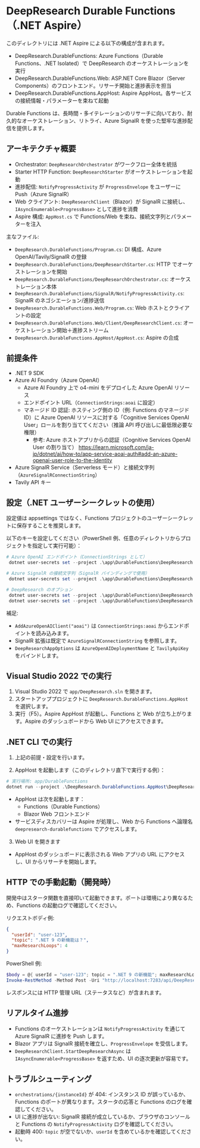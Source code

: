 # DeepResearch Durable Functions（.NET Aspire）

このディレクトリには .NET Aspire による以下の構成が含まれます。

- DeepResearch.DurableFunctions: Azure Functions（Durable Functions、.NET Isolated）で DeepResearch のオーケストレーションを実行
- DeepResearch.DurableFunctions.Web: ASP.NET Core Blazor（Server Components）のフロントエンド。リサーチ開始と進捗表示を担当
- DeepResearch.DurableFunctions.AppHost: Aspire AppHost。各サービスの接続情報・パラメーターを束ねて起動

Durable Functions は、長時間・多イテレーションのリサーチに向いており、耐久的なオーケストレーション、リトライ、Azure SignalR を使った堅牢な進捗配信を提供します。

## アーキテクチャ概要

- Orchestrator: `DeepResearchOrchestrator` がワークフロー全体を統括
- Starter HTTP Function: `DeepResearchStarter` がオーケストレーションを起動
- 進捗配信: `NotifyProgressActivity` が `ProgressEnvelope` をユーザーに Push（Azure SignalR）
- Web クライアント: `DeepResearchClient`（Blazor）が SignalR に接続し、`IAsyncEnumerable<ProgressBase>` として進捗を消費
- Aspire 構成: `AppHost.cs` で Functions/Web を束ね、接続文字列とパラメーターを注入

主なファイル:

- `DeepResearch.DurableFunctions/Program.cs`: DI 構成、Azure OpenAI/Tavily/SignalR の登録
- `DeepResearch.DurableFunctions/DeepResearchStarter.cs`: HTTP でオーケストレーションを開始
- `DeepResearch.DurableFunctions/DeepResearchOrchestrator.cs`: オーケストレーション本体
- `DeepResearch.DurableFunctions/SignalR/NotifyProgressActivity.cs`: SignalR のネゴシエーション/進捗送信
- `DeepResearch.DurableFunctions.Web/Program.cs`: Web ホストとクライアントの設定
- `DeepResearch.DurableFunctions.Web/Client/DeepResearchClient.cs`: オーケストレーション開始＋進捗ストリーム
- `DeepResearch.DurableFunctions.AppHost/AppHost.cs`: Aspire の合成

## 前提条件

- .NET 9 SDK
- Azure AI Foundry（Azure OpenAI）
  - Azure AI Foundry 上で o4-mini をデプロイした Azure OpenAI リソース
  - エンドポイント URL（`ConnectionStrings:aoai` に設定）
  - マネージド ID 認証: ホスティング側の ID（例: Functions のマネージド ID）に Azure OpenAI リソースに対する「Cognitive Services OpenAI User」ロールを割り当ててください（推論 API 呼び出しに最低限必要な権限）
    - 参考: Azure ホストアプリからの認証（Cognitive Services OpenAI User の割り当て）
      https://learn.microsoft.com/ja-jp/dotnet/ai/how-to/app-service-aoai-auth#add-an-azure-openai-user-role-to-the-identity
- Azure SignalR Service（Serverless モード）と接続文字列（`AzureSignalRConnectionString`）
- Tavily API キー

## 設定（.NET ユーザーシークレットの使用）

設定値は appsettings ではなく、Functions プロジェクトのユーザーシークレットに保存することを推奨します。

以下のキーを設定してください（PowerShell 例、任意のディレクトリからプロジェクトを指定して実行可能）：

```powershell
# Azure OpenAI エンドポイント（ConnectionStrings として）
 dotnet user-secrets set --project .\app\DurableFunctions\DeepResearch.DurableFunctions\DeepResearch.DurableFunctions.csproj "ConnectionStrings:aoai" "https://<your-aoai-endpoint>.openai.azure.com/"

# Azure SignalR の接続文字列（SignalR バインディングで使用）
 dotnet user-secrets set --project .\app\DurableFunctions\DeepResearch.DurableFunctions\DeepResearch.DurableFunctions.csproj "AzureSignalRConnectionString" "Endpoint=https://<your-signalr>.service.signalr.net;AccessKey=<key>;Version=1.0;"

# DeepResearch のオプション
 dotnet user-secrets set --project .\app\DurableFunctions\DeepResearch.DurableFunctions\DeepResearch.DurableFunctions.csproj "DeepResearchAppOptions:AzureOpenAIDeploymentName" "o4-mini"
 dotnet user-secrets set --project .\app\DurableFunctions\DeepResearch.DurableFunctions\DeepResearch.DurableFunctions.csproj "DeepResearchAppOptions:TavilyApiKey" "<your-tavily-api-key>"
```


補足:
- `AddAzureOpenAIClient("aoai")` は `ConnectionStrings:aoai` からエンドポイントを読み込みます。
- SignalR 拡張は既定で `AzureSignalRConnectionString` を参照します。
- `DeepResearchAppOptions` は `AzureOpenAIDeploymentName` と `TavilyApiKey` をバインドします。
## Visual Studio 2022 での実行

1) Visual Studio 2022 で `app/DeepResearch.sln` を開きます。
2) スタートアッププロジェクトに `DeepResearch.DurableFunctions.AppHost` を選択します。
3) 実行（F5）。Aspire AppHost が起動し、Functions と Web が立ち上がります。Aspire のダッシュボードから Web UI にアクセスできます。

## .NET CLI での実行

1) 上記の前提・設定を行います。

2) AppHost を起動します（このディレクトリ直下で実行する例）：

```powershell
# 実行場所: app/DurableFunctions
dotnet run --project .\DeepResearch.DurableFunctions.AppHost\DeepResearch.DurableFunctions.AppHost.csproj
```

- AppHost は次を起動します：
  - Functions（Durable Functions）
  - Blazor Web フロントエンド
- サービスディスカバリーは Aspire が処理し、Web から Functions へ論理名 `deepresearch-durablefunctions` でアクセスします。

3) Web UI を開きます

- AppHost のダッシュボードに表示される Web アプリの URL にアクセスし、UI からリサーチを開始します。

## HTTP での手動起動（開発時）

開発中はスタータ関数を直接叩いて起動できます。ポートは環境により異なるため、Functions の起動ログで確認してください。

リクエストボディ例:

```json
{
  "userId": "user-123",
  "topic": ".NET 9 の新機能は？",
  "maxResearchLoops": 4
}
```

PowerShell 例:

```powershell
$body = @{ userId = "user-123"; topic = ".NET 9 の新機能"; maxResearchLoops = 3 } | ConvertTo-Json
Invoke-RestMethod -Method Post -Uri "http://localhost:7283/api/DeepResearchStarter" -ContentType 'application/json' -Body $body
```

レスポンスには HTTP 管理 URL（ステータスなど）が含まれます。

## リアルタイム進捗

- Functions のオーケストレーションは `NotifyProgressActivity` を通じて Azure SignalR に進捗を Push します。
- Blazor アプリは SignalR 接続を確立し、`ProgressEnvelope` を受信します。
- `DeepResearchClient.StartDeepResearchAsync` は `IAsyncEnumerable<ProgressBase>` を返すため、UI の逐次更新が容易です。

## トラブルシューティング

 - `orchestrations/{instanceId}` が 404: インスタンス ID が誤っているか、Functions のポートが異なります。スタータの応答と Functions のログを確認してください。
 - UI に進捗が出ない: SignalR 接続が成立しているか、ブラウザのコンソールと Functions の `NotifyProgressActivity` ログを確認してください。
 - 起動時 400: `topic` が空でないか、`userId` を含めているかを確認してください。
